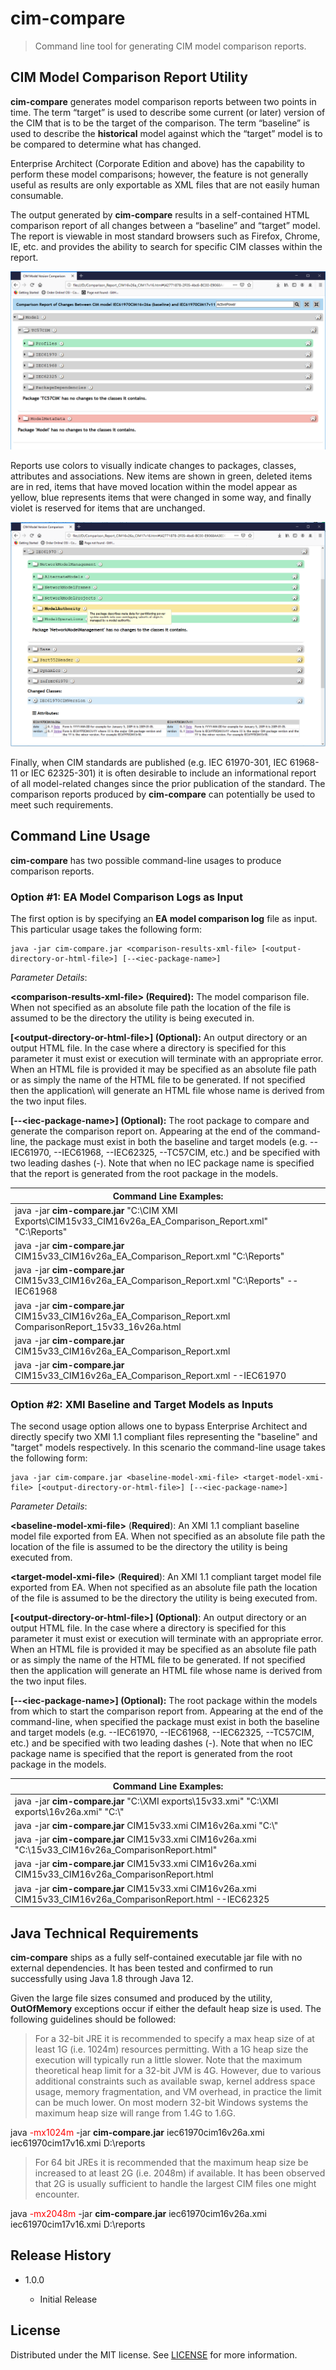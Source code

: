 # cim-compare

>   Command line tool for generating CIM model comparison reports.

## CIM Model Comparison Report Utility

**cim-compare** generates model comparison reports between two points in time.
The term “target” is used to describe some current (or later) version of the CIM that is to be the target of the comparison. The term “baseline” is used to describe the **historical** model against which the “target” model is to be compared to determine what has changed.

Enterprise Architect (Corporate Edition and above) has the capability to perform these model comparisons; however, the feature is not generally useful as results are only exportable as XML files that are not easily human consumable.

The output generated by **cim-compare** results in a self-contained HTML comparison report of all changes between a “baseline” and “target” model. The report is viewable in most standard browsers such as Firefox, Chrome, IE, etc. and provides the ability to search for specific CIM classes within the report.

![](media/d894cccda3a7fb8859e998cbdcbbab8c.png)

Reports use colors to visually indicate changes to packages, classes, attributes and associations. New items are shown in green, deleted items are in red, items that have moved location within the model appear as yellow, blue represents items that were changed in some way, and finally violet is reserved for items that are unchanged.

![](media/a0e57c0c99a1473a3aa6595f664497d1.png)

Finally, when CIM standards are published (e.g. IEC 61970-301, IEC 61968-11 or IEC 62325-301) it is often desirable to include an informational report of all model-related changes since the prior publication of the standard. The comparison reports produced by **cim-compare** can potentially be used to meet such requirements.

## Command Line Usage

**cim-compare** has two possible command-line usages to produce comparison reports.

### Option \#1: EA Model Comparison Logs as Input

The first option is by specifying an **EA model comparison log** file as input. This particular usage takes the following form:

```
java -jar cim-compare.jar <comparison-results-xml-file> [<output-directory-or-html-file>] [--<iec-package-name>]
```

*Parameter Details*:

**\<comparison-results-xml-file\> (Required):** The model comparison file. When not specified as an absolute file path the location of the file is assumed to be the directory the utility is being executed in.

**[\<output-directory-or-html-file\>] (Optional):** An output directory or an output HTML file. In the case where a directory is specified for this parameter it must exist or execution will terminate with an appropriate error. When an HTML file is provided it may be specified as an absolute file path or as simply the name of the HTML file to be generated. If not specified then the application\ will generate an HTML file whose name is derived from the two input files.

**[--\<iec-package-name\>] (Optional):** The root package to compare and generate the comparison report on. Appearing at the end of the command-line, the package must exist in both the baseline and target models (e.g. --IEC61970, --IEC61968, --IEC62325, --TC57CIM, etc.) and be specified with two leading dashes (-). Note that when no IEC package name is specified that the report is generated from the root package in the models.

| **Command Line Examples:**                                                                                |
|-----------------------------------------------------------------------------------------------------------|
| java -jar **cim-compare.jar** "C:\\CIM XMI Exports\\CIM15v33_CIM16v26a_EA_Comparison_Report.xml" "C:\\Reports" |
| java -jar **cim-compare.jar** CIM15v33_CIM16v26a_EA_Comparison_Report.xml "C:\\Reports"                        |
| java -jar **cim-compare.jar** CIM15v33_CIM16v26a_EA_Comparison_Report.xml "C:\\Reports" --IEC61968             |
| java -jar **cim-compare.jar** CIM15v33_CIM16v26a_EA_Comparison_Report.xml ComparisonReport_15v33_16v26a.html  |
| java -jar **cim-compare.jar** CIM15v33_CIM16v26a_EA_Comparison_Report.xml                                     |
| java -jar **cim-compare.jar** CIM15v33_CIM16v26a_EA_Comparison_Report.xml --IEC61970                          |

### Option \#2: XMI Baseline and Target Models as Inputs

The second usage option allows one to bypass Enterprise Architect and directly specify two XMI 1.1 compliant files representing the "baseline" and "target" models respectively. In this scenario the command-line usage takes the following form:

```
java -jar cim-compare.jar <baseline-model-xmi-file> <target-model-xmi-file> [<output-directory-or-html-file>] [--<iec-package-name>]
```

*Parameter Details*:

**\<baseline-model-xmi-file\>** (**Required**): An XMI 1.1 compliant baseline model file exported from EA. When not specified as an absolute file path the location of the file is assumed to be the directory the utility is being executed from.

**\<target-model-xmi-file\>** (**Required**): An XMI 1.1 compliant target model file exported from EA. When not specified as an absolute file path the location of the file is assumed to be the directory the utility is being executed from.

**[\<output-directory-or-html-file\>] (Optional)**: An output directory or an output HTML file. In the case where a directory is specified for this parameter it must exist or execution will terminate with an appropriate error. When an HTML file is provided it may be specified as an absolute file path or as simply the name of the HTML file to be generated. If not specified then the application will generate an HTML file whose name is derived from the two input files.

**[--\<iec-package-name\>] (Optional):** The root package within the models from which to start the comparison report from. Appearing at the end of the command-line, when specified the package must exist in both the baseline and target models (e.g. --IEC61970, --IEC61968, --IEC62325, --TC57CIM, etc.) and be specified with two leading dashes (-). Note that when no IEC package name is specified that the report is generated from the root package in the models.

| **Command Line Examples:**                                                                               |
|----------------------------------------------------------------------------------------------------------|
| java -jar **cim-compare.jar** "C:\\XMI exports\\15v33.xmi" "C:\\XMI exports\\16v26a.xmi" "C:\\"                  |
| java -jar **cim-compare.jar** CIM15v33.xmi CIM16v26a.xmi "C:\\"                                              |
| java -jar **cim-compare.jar** CIM15v33.xmi CIM16v26a.xmi "C:\\15v33_CIM16v26a_ComparisonReport.html"           |
| java -jar **cim-compare.jar** CIM15v33.xmi CIM16v26a.xmi CIM15v33_CIM16v26a_ComparisonReport.html            |
| java -jar **cim-compare.jar** CIM15v33.xmi CIM16v26a.xmi CIM15v33_CIM16v26a_ComparisonReport.html --IEC62325 |

## Java Technical Requirements

**cim-compare** ships as a fully self-contained executable jar file with no external dependencies.  It has been tested and confirmed to run successfully using Java 1.8  through Java 12.

Given the large file sizes consumed and produced by the utility, **OutOfMemory** exceptions occur if either the default heap size is used. The following guidelines should be followed:

> For a 32-bit JRE it is recommended to specify a max heap size of at least 1G
    (i.e. 1024m) resources permitting. With a 1G heap size the execution will
    typically run a little slower. Note that the maximum theoretical heap limit
    for a 32-bit JVM is 4G. However, due to various additional constraints such
    as available swap, kernel address space usage, memory fragmentation, and VM
    overhead, in practice the limit can be much lower. On most modern 32-bit
    Windows systems the maximum heap size will range from 1.4G to 1.6G.

java <span style="color:red">-mx1024m</span> -jar **cim-compare.jar** iec61970cim16v26a.xmi iec61970cim17v16.xmi D:\\reports

> For 64 bit JREs it is recommended that the maximum heap size be increased to at least 2G (i.e. 2048m) if available. It has been observed that 2G is usually sufficient to handle the largest CIM files one might encounter.

java <span style="color:red">-mx2048m</span> -jar **cim-compare.jar** iec61970cim16v26a.xmi iec61970cim17v16.xmi D:\\reports


## Release History

-   1.0.0

    -   Initial Release


## License

Distributed under the MIT license. See [LICENSE](LICENSE) for more information.
